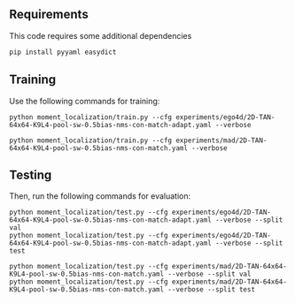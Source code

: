 ## Requirements

This code requires some additional dependencies
```bash
pip install pyyaml easydict
```




## Training
Use the following commands for training:
```
python moment_localization/train.py --cfg experiments/ego4d/2D-TAN-64x64-K9L4-pool-sw-0.5bias-nms-con-match-adapt.yaml --verbose
```
```
python moment_localization/train.py --cfg experiments/mad/2D-TAN-64x64-K9L4-pool-sw-0.5bias-nms-con-match.yaml --verbose
```


## Testing

Then, run the following commands for evaluation: 
```
python moment_localization/test.py --cfg experiments/ego4d/2D-TAN-64x64-K9L4-pool-sw-0.5bias-nms-con-match-adapt.yaml --verbose --split val
python moment_localization/test.py --cfg experiments/ego4d/2D-TAN-64x64-K9L4-pool-sw-0.5bias-nms-con-match-adapt.yaml --verbose --split test
```
```
python moment_localization/test.py --cfg experiments/mad/2D-TAN-64x64-K9L4-pool-sw-0.5bias-nms-con-match.yaml --verbose --split val
python moment_localization/test.py --cfg experiments/mad/2D-TAN-64x64-K9L4-pool-sw-0.5bias-nms-con-match.yaml --verbose --split test
```


